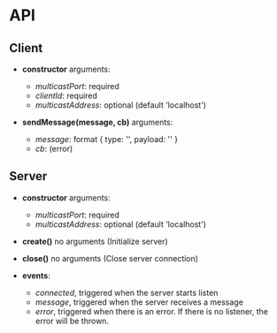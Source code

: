 # API

## Client

* **constructor** arguments:
  * *multicastPort*: required
  * *clientId*: required
  * *multicastAddress*: optional (default 'localhost')


* **sendMessage(message, cb)** arguments:
  * *message*: format { type: '', payload: '' }
  * *cb*: (error)

## Server

* **constructor** arguments:
	* *multicastPort*: required
	* *multicastAddress*: optional (default 'localhost')


* **create()** no arguments (Initialize server)

* **close()** no arguments (Close server connection)

* **events**:
	* *connected*, triggered when the server starts listen
	* *message*, triggered when the server receives a message
	* *error*, triggered when there is an error. If there is no listener, the error will be thrown.
